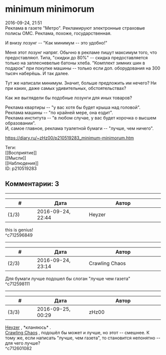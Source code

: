 minimum minimorum
=================

  
2016-09-24, 21:51  
 Реклама в газете "Метро". Рекламируют электронные страховые полисы ОМС. Реклама, похоже, государственная.   
   
 И внизу лозунг -- "Как минимум -- это удобно!"   
   
 Меня этот лозунг напряг. Обычно в рекламе пишут максимум того, что предоставляют. Типа, "скидки до 80%" -- скидка предоставляется только на заплесневелые батоны хлеба. "Комплект зимних шин в подарок" при покупке машины -- только если доп. оборудования на 300 тысяч наберёшь. И так далее.   
   
 Тут же написали минимум. Значит, больше предложить им нечего? Ни при каких, даже самых удивительных, обстоятельствах?   
   
 Как же выглядели бы подобные лозунги для иных товаров?   
   
 Реклама квартиры -- "у вас хотя бы будет крыша над головой".   
 Реклама машины -- "по крайней мере, она ездит".   
 Реклама института -- "в любом случае, у вас будет корочка о высшем образовании".   
 И, самое главное, реклама туалетной бумаги -- "лучше, чем ничего".   
  
<https://diary.ru/~zHz00/p210519283_minimum-minimorum.htm>  
  
Теги:  
[[Восприятие]]  
[[Мысли]]  
[[Наблюдения]]  
ID: p210519283  


Комментарии: 3
--------------

  


---



|         #         |              Дата              |                     Автор                     |           ID           |
| --- | --- | --- | --- |
| (1/3) | 2016-09-24, 22:44 | Heyzer | c712596849 |

  
 this is genius!   
 ^c712596849

---



|         #         |              Дата              |                     Автор                     |           ID           |
| --- | --- | --- | --- |
| (2/3) | 2016-09-24, 23:14 | Crawling Chaos | c712598111 |

  
 Для бумаги лучше подошел бы слоган "лучше чем газета"   
 ^c712598111

---



|         #         |              Дата              |                     Автор                     |           ID           |
| --- | --- | --- | --- |
| (3/3) | 2016-09-25, 00:29 | zHz00 | c712601082 |

  
  [Heyzer](http://heyzero.diary.ru "Doctor Online")  , \*кланяюсь\* .   
  [Crawling Chaos](http://degozaru.diary.ru "de gozaru")  , подошёл бы может и лучше, но этот -- смешнее. К тому же, если написать "лучше, чем газета", то становится непонятно -- для чего лучше?   
 ^c712601082